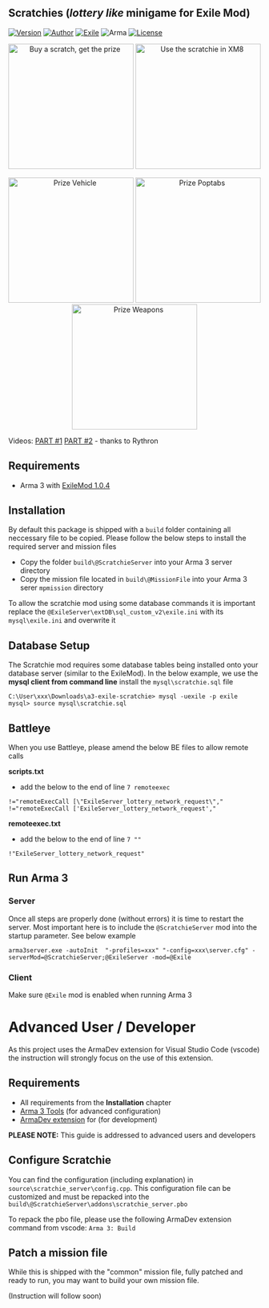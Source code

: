 ## Scratchies (*lottery like* minigame for Exile Mod)
[![Version](https://img.shields.io/badge/Version-1.5-green.svg)](https://github.com/ole1986/a3-exile-scratchie/releasese)
[![Author](https://img.shields.io/badge/Author-ole1986-green.svg)](https://github.com/ole1986)
[![Exile](https://img.shields.io/badge/Exile-1.0.4%20Pineapple-C72651.svg)](http://www.exilemod.com/downloads/)
![Arma](https://img.shields.io/badge/Arma-1.80-blue.svg)
[![License](https://img.shields.io/badge/License-APL-blue.svg)](https://www.bistudio.com/community/licenses/arma-public-license)

<p align="center">
    <img src="images/scratchie-xm8apps.PNG" width="250" title="Buy a scratch, get the prize">
    <img src="images/scratchie-xm8apps-inside.PNG" width="250" title="Use the scratchie in XM8">
</p>
<p align="center">
    <img src="images/prize-vehicle.jpg" width="250" title="Prize Vehicle">
    <img src="images/prize-poptabs.jpg" width="250" title="Prize Poptabs">
    <img src="images/winner-message.png" width="250" title="Prize Weapons">
</p>

Videos: [PART #1](https://www.youtube.com/watch?v=zVPXYhhYrbU) [PART #2](https://www.youtube.com/watch?v=2MC45ycnOkc) - thanks to Rythron

## Requirements

* Arma 3 with [ExileMod 1.0.4](http://www.exilemod.com/downloads/)

## Installation

By default this package is shipped with a `build` folder containing all neccessary file to be copied. Please follow the below steps to install the required server and mission files

* Copy the folder `build\@ScratchieServer` into your Arma 3 server directory
* Copy the mission file located in `build\@MissionFile` into your Arma 3 serer `mpmission` directory

To allow the scratchie mod using some database commands it is important replace the `@ExileServer\extDB\sql_custom_v2\exile.ini` with its `mysql\exile.ini` and overwrite it

## Database Setup

The Scratchie mod requires some database tables being installed onto your database server (similar to the ExileMod).
In the below example, we use the **mysql client from command line** install the `mysql\scratchie.sql` file

```
C:\User\xxx\Downloads\a3-exile-scratchie> mysql -uexile -p exile
mysql> source mysql\scratchie.sql
```

## Battleye

When you use Battleye, please amend the below BE files to allow remote calls

**scripts.txt**

+ add the below to the end of line `7 remoteexec`

 `!="remoteExecCall [\"ExileServer_lottery_network_request\"," !="remoteExecCall ['ExileServer_lottery_network_request',"`
 
**remoteexec.txt**

+ add the below to the end of line `7 ""`

 `!"ExileServer_lottery_network_request"`

## Run Arma 3

### Server

Once all steps are properly done (without errors) it is time to restart the server. Most important here is to include the `@ScratchieServer` mod into the startup parameter. See below example

`arma3server.exe -autoInit  "-profiles=xxx" "-config=xxx\server.cfg" -serverMod=@ScratchieServer;@ExileServer -mod=@Exile`

### Client

Make sure `@Exile` mod is enabled when running Arma 3

# Advanced User / Developer

As this project uses the ArmaDev extension for Visual Studio Code (vscode) the instruction will strongly focus on the use of this extension.

## Requirements

* All requirements from the **Installation** chapter
* [Arma 3 Tools](https://community.bistudio.com/wiki/Arma_3_Tools_Installation) (for advanced configuration)
* [ArmaDev extension](https://marketplace.visualstudio.com/items?itemName=ole1986.arma-dev) for (for development)

**PLEASE NOTE:** This guide is addressed to advanced users and developers

## Configure Scratchie

You can find the configuration (including explanation) in `source\scratchie_server\config.cpp`.
This configuration file can be customized and must be repacked into the `build\@ScratchieServer\addons\scratchie_server.pbo`

To repack the pbo file, please use the following ArmaDev extension command from vscode: `Arma 3: Build`

## Patch a mission file

While this is shipped with the "common" mission file, fully patched and ready to run, you may want to build your own mission file.

(Instruction will follow soon)
